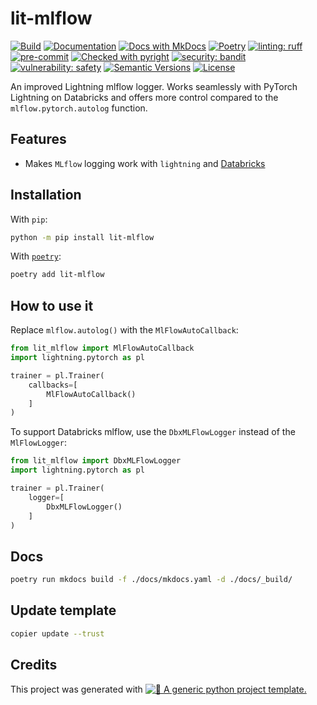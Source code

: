 # lit-mlflow

<!--- BADGES: START --->
[![Build](https://github.com/twsl/lit-mlflow/actions/workflows/build.yaml/badge.svg)](https://github.com/twsl/lit-mlflow/actions/workflows/build.yaml)
[![Documentation](https://github.com/twsl/lit-mlflow/actions/workflows/docs.yaml/badge.svg)](https://github.com/twsl/lit-mlflow/actions/workflows/docs.yaml)
[![Docs with MkDocs](https://img.shields.io/badge/MkDocs-docs?style=flat&logo=materialformkdocs&logoColor=white&color=%23526CFE)](https://squidfunk.github.io/mkdocs-material/)
[![Poetry](https://img.shields.io/endpoint?url=https://python-poetry.org/badge/v0.json)](https://python-poetry.org/)
[![linting: ruff](https://img.shields.io/endpoint?url=https://raw.githubusercontent.com/astral-sh/ruff/main/assets/badge/v2.json)](https://github.com/astral-sh/ruff)
[![pre-commit](https://img.shields.io/badge/pre--commit-enabled-brightgreen?logo=pre-commit)](.pre-commit-config.yaml)
[![Checked with pyright](https://microsoft.github.io/pyright/img/pyright_badge.svg)](https://microsoft.github.io/pyright/)
[![security: bandit](https://img.shields.io/badge/security-bandit-yellow.svg)](https://github.com/PyCQA/bandit)
[![vulnerability: safety](https://img.shields.io/badge/vulnerability-safety-yellow.svg)](https://github.com/pyupio/safety)
[![Semantic Versions](https://img.shields.io/badge/%20%20%F0%9F%93%A6%F0%9F%9A%80-semantic--versions-e10079.svg)](https://github.com/twsl/lit-mlflow/releases)
[![License](https://img.shields.io/badge/license-MIT-blue)](LICENSE)


<!--- BADGES: END --->

An improved Lightning mlflow logger. Works seamlessly with PyTorch Lightning on Databricks and offers more control compared to the `mlflow.pytorch.autolog` function.


## Features

- Makes `MLflow` logging work with `lightning` and [Databricks](https://www.databricks.com/)


## Installation

With `pip`:
```bash
python -m pip install lit-mlflow
```

With [`poetry`](https://python-poetry.org/):
```bash
poetry add lit-mlflow
```


## How to use it
Replace `mlflow.autolog()` with the `MlFlowAutoCallback`:

```python
from lit_mlflow import MlFlowAutoCallback
import lightning.pytorch as pl

trainer = pl.Trainer(
    callbacks=[
        MlFlowAutoCallback()
    ]
)
```

To support Databricks mlflow, use the `DbxMLFlowLogger` instead of the `MlFlowLogger`:

```python
from lit_mlflow import DbxMLFlowLogger
import lightning.pytorch as pl

trainer = pl.Trainer(
    logger=[
        DbxMLFlowLogger()
    ]
)
```

## Docs

```bash
poetry run mkdocs build -f ./docs/mkdocs.yaml -d ./docs/_build/
```


## Update template

```bash
copier update --trust
```


## Credits

This project was generated with [![🚀 A generic python project template.](https://img.shields.io/badge/python--project--template-%F0%9F%9A%80-brightgreen)](https://github.com/twsl/python-project-template)
